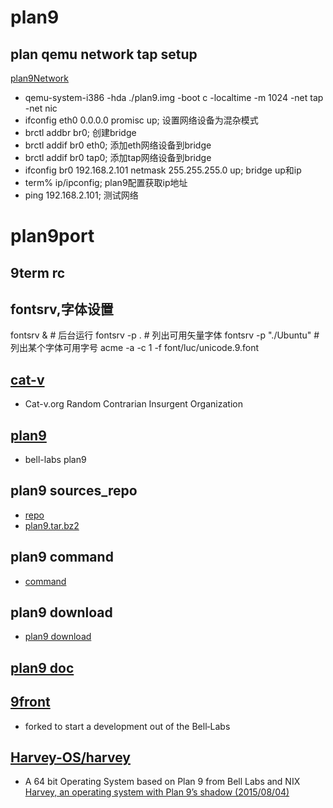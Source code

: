 # plan9
## plan qemu network tap setup
[plan9Network](http://cm.bell-labs.com/wiki/plan9/Network_configuration/index.html)
- qemu-system-i386 -hda ./plan9.img -boot c -localtime -m 1024 -net tap -net nic
- ifconfig eth0 0.0.0.0 promisc up; 设置网络设备为混杂模式
- brctl addbr br0; 创建bridge
- brctl addif br0 eth0; 添加eth网络设备到bridge
- brctl addif br0 tap0; 添加tap网络设备到bridge
- ifconfig br0 192.168.2.101 netmask 255.255.255.0 up; bridge up和ip
- term% ip/ipconfig; plan9配置获取ip地址
- ping 192.168.2.101; 测试网络

# plan9port
## 9term rc
## fontsrv,字体设置
fontsrv & # 后台运行
fontsrv -p . # 列出可用矢量字体
fontsrv -p "./Ubuntu" # 列出某个字体可用字号
acme -a -c 1 -f font/luc/unicode.9.font

## [cat-v](http://cat-v.org/)
- Cat-v.org Random Contrarian Insurgent Organization

## [plan9](http://plan9.bell-labs.com/plan9/)
- bell-labs plan9

## plan9 sources_repo
- [repo](http://www.plan9.bell-labs.com/wiki/plan9/Sources_repository)
- [plan9.tar.bz2](http://plan9.bell-labs.com/sources/extra/plan9.tar.bz2)

## plan9 command
- [command](http://www.plan9.bell-labs.com/wiki/plan9/Unix_to_Plan_9_command_translation)

## plan9 download
- [plan9 download](http://www.plan9.bell-labs.com/wiki/plan9/download/)

## [plan9 doc](http://plan9.bell-labs.com/sys/doc/)

## [9front](http://9front.org/)
- forked to start a development out of the Bell‐Labs

## [Harvey-OS/harvey](https://github.com/Harvey-OS/harvey)
- A 64 bit Operating System based on Plan 9 from Bell Labs and NIX
[Harvey, an operating system with Plan 9’s shadow (2015/08/04)](http://ninetimes.cat-v.org/)
